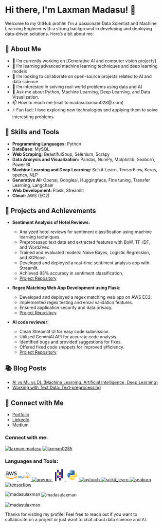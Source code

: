 # Hi there, I'm Laxman Madasu! 👋

Welcome to my GitHub profile! I'm a passionate Data Scientist and Machine Learning Engineer with a strong background in developing and deploying data-driven solutions. Here’s a bit about me:

## 🌟 About Me

- 🔭 I’m currently working on [Generative AI and computer vision projects]
- 🌱 I’m learning advanced machine learning techniques and deep learning models
- 👯 I’m looking to collaborate on open-source projects related to AI and data science
- 🤔 I’m interested in solving real-world problems using data and AI
- 💬 Ask me about Python, Machine Learning, Deep Learning, and Data Visualization.
- 📫 How to reach me:(mail to:madasulaxman028@.com)
- ⚡ Fun fact: I love exploring new technologies and applying them to solve interesting problems

## 🚀 Skills and Tools

- **Programming Languages:** Python
- **DataBase:** MySQL
- **Web Scraping:** BeautifulSoup, Selenium, Scrapy
- **Data Analysis and Visualization:** Pandas, NumPy, Matplotlib, Seaborn, Power BI
- **Machine Learning and Deep Learning:** Scikit-Learn, TensorFlow, Keras, opencv, NLP
- **Generative AI:** Openai, Googleai, Huggingface, Fine tuning, Transfer Learning, Langchain 
- **Web Development:** Flask, Streamlit
- **Cloud:** AWS (EC2)

## 📘 Projects and Achievements

- **Sentiment Analysis of Hotel Reviews:**
  - Analyzed hotel reviews for sentiment classification using machine learning techniques.
  - Preprocessed text data and extracted features with BoW, TF-IDF, and Word2Vec.
  - Trained and evaluated models: Naive Bayes, Logistic Regression, and XGBoost.
  - Developed and deployed a real-time sentiment analysis app with Streamlit.
  - Achieved 83% accuracy in sentiment classification.
  - [Project Repository](https://github.com/MadasuLaxman/Hackathon_Sentimental_Analysis)

- **Regex Matching Web App Development using Flask:**
  - Developed and deployed a regex matching web app on AWS EC2.
  - Implemented regex testing and email validation features.
  - Ensured application security and data privacy.
  - [Project Repository](https://github.com/MadasuLaxman/Internship)

- **AI code reviewer:**
  - Clean Streamlit UI for easy code submission.
  - Utilized GeminiAI API for accurate code analysis.
  - Identified bugs and provided suggestions for fixes.
  - Offered fixed code snippets for improved efficiency.
  - [Project Repository](https://github.com/MadasuLaxman/python_code_Reviewer)

## 📚 Blog Posts

- [AI vs ML vs DL (Machine Learning, Artificial Intelligence, Deep Learning)](https://medium.com/@madasulaxman028/ai-vs-ml-vs-dl-machine-learning-artificial-intelligence-deep-learning-eb732079aa5d)
- [Working with Text Data: Text-preprocessing](https://medium.com/@madasulaxman028/working-with-text-data-text-preprocessing-5407c19407a9)

## 🔗 Connect with Me

- [Portfolio](https://madasulaxman028.wixsite.com/laxman-madasu-portfo)
- [LinkedIn](https://www.linkedin.com/in/laxmanmadasu/)
- [Medium](https://medium.com/@madasulaxman028)

<h3 align="left">Connect with me:</h3>
<p align="left">
<a href="https://linkedin.com/in/laxman madasu" target="blank"><img align="center" src="https://raw.githubusercontent.com/rahuldkjain/github-profile-readme-generator/master/src/images/icons/Social/linked-in-alt.svg" alt="laxman madasu" height="30" width="40" /></a>
<a href="https://discord.gg/laxman0285" target="blank"><img align="center" src="https://raw.githubusercontent.com/rahuldkjain/github-profile-readme-generator/master/src/images/icons/Social/discord.svg" alt="laxman0285" height="30" width="40" /></a>
</p>

<h3 align="left">Languages and Tools:</h3>
<p align="left"> <a href="https://aws.amazon.com" target="_blank" rel="noreferrer"> <img src="https://raw.githubusercontent.com/devicons/devicon/master/icons/amazonwebservices/amazonwebservices-original-wordmark.svg" alt="aws" width="40" height="40"/> </a> <a href="https://www.mysql.com/" target="_blank" rel="noreferrer"> <img src="https://raw.githubusercontent.com/devicons/devicon/master/icons/mysql/mysql-original-wordmark.svg" alt="mysql" width="40" height="40"/> </a> <a href="https://opencv.org/" target="_blank" rel="noreferrer"> <img src="https://www.vectorlogo.zone/logos/opencv/opencv-icon.svg" alt="opencv" width="40" height="40"/> </a> <a href="https://pandas.pydata.org/" target="_blank" rel="noreferrer"> <img src="https://raw.githubusercontent.com/devicons/devicon/2ae2a900d2f041da66e950e4d48052658d850630/icons/pandas/pandas-original.svg" alt="pandas" width="40" height="40"/> </a> <a href="https://www.python.org" target="_blank" rel="noreferrer"> <img src="https://raw.githubusercontent.com/devicons/devicon/master/icons/python/python-original.svg" alt="python" width="40" height="40"/> </a> <a href="https://pytorch.org/" target="_blank" rel="noreferrer"> <img src="https://www.vectorlogo.zone/logos/pytorch/pytorch-icon.svg" alt="pytorch" width="40" height="40"/> </a> <a href="https://scikit-learn.org/" target="_blank" rel="noreferrer"> <img src="https://upload.wikimedia.org/wikipedia/commons/0/05/Scikit_learn_logo_small.svg" alt="scikit_learn" width="40" height="40"/> </a> <a href="https://seaborn.pydata.org/" target="_blank" rel="noreferrer"> <img src="https://seaborn.pydata.org/_images/logo-mark-lightbg.svg" alt="seaborn" width="40" height="40"/> </a> <a href="https://www.tensorflow.org" target="_blank" rel="noreferrer"> <img src="https://www.vectorlogo.zone/logos/tensorflow/tensorflow-icon.svg" alt="tensorflow" width="40" height="40"/> </a> </p>

<p><img align="left" src="https://github-readme-stats.vercel.app/api/top-langs?username=madasulaxman&show_icons=true&locale=en&layout=compact" alt="madasulaxman" /></p>

<p>&nbsp;<img align="center" src="https://github-readme-stats.vercel.app/api?username=madasulaxman&show_icons=true&locale=en" alt="madasulaxman" /></p>

<p><img align="center" src="https://github-readme-streak-stats.herokuapp.com/?user=madasulaxman&" alt="madasulaxman" /></p>


Thanks for visiting my profile! Feel free to reach out if you want to collaborate on a project or just want to chat about data science and AI.
